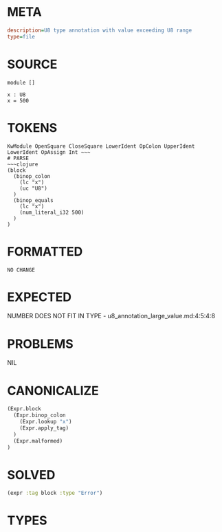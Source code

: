 # META
~~~ini
description=U8 type annotation with value exceeding U8 range
type=file
~~~
# SOURCE
~~~roc
module []

x : U8
x = 500
~~~
# TOKENS
~~~text
KwModule OpenSquare CloseSquare LowerIdent OpColon UpperIdent LowerIdent OpAssign Int ~~~
# PARSE
~~~clojure
(block
  (binop_colon
    (lc "x")
    (uc "U8")
  )
  (binop_equals
    (lc "x")
    (num_literal_i32 500)
  )
)
~~~
# FORMATTED
~~~roc
NO CHANGE
~~~
# EXPECTED
NUMBER DOES NOT FIT IN TYPE - u8_annotation_large_value.md:4:5:4:8
# PROBLEMS
NIL
# CANONICALIZE
~~~clojure
(Expr.block
  (Expr.binop_colon
    (Expr.lookup "x")
    (Expr.apply_tag)
  )
  (Expr.malformed)
)
~~~
# SOLVED
~~~clojure
(expr :tag block :type "Error")
~~~
# TYPES
~~~roc
~~~
